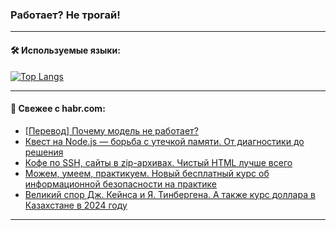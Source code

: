 ### Работает? Не трогай!

---
<!--
#### 🛠️ Technical stack:

![Java](https://img.shields.io/badge/Java-informational?logo=Oracle&style=flat&logoColor=white&color=FF4500)
![Kotlin](https://img.shields.io/badge/Kotlin-informational?logo=Kotlin&style=flat&logoColor=white&color=774D97)
![TS](https://img.shields.io/badge/TypeScript-informational?logo=typeScript&style=flat&logoColor=black&color=017acc)
![Python](https://img.shields.io/badge/Python-informational?logo=Python&style=flat&logoColor=black&color=ffdd54) <br>
![Spring](https://img.shields.io/badge/Spring-informational?logo=Spring&style=flat&logoColor=white&color=6DB33F) 
![SpringBoot](https://img.shields.io/badge/SpringBoot-informational?logo=SpringBoot&style=flat&logoColor=white&color=6DB33F)
![Nest](https://img.shields.io/badge/NestJS-informational?logo=NestJS&style=flat&logoColor=white&color=E0234E) 
![NodeJS](https://img.shields.io/badge/NodeJS-informational?logo=node.js&style=flat&logoColor=white&color=70A760)<br>
![PostgreSQL](https://img.shields.io/badge/PostgreSQL-informational?logo=PostgreSQL&style=flat&logoColor=white&color=DAA520)
![MongoDB](https://img.shields.io/badge/MongoDB-informational?logo=MongoDB&style=flat&logoColor=white&color=870000)
![Apache](https://img.shields.io/badge/Apache-informational?logo=apache&style=flat&logoColor=white&color=f74e28)

___ 
-->

#### 🛠️ Используемые языки:

[![Top Langs](https://github-readme-stats-u2qms2cxw-advtsettinggmailcoms-projects.vercel.app/api/top-langs/?username=zloylis&langs_count=10&hide_title=true&title_color=e6edf3&size_weight=0.5&count_weight=0.5&layout=compact&hide_progress=true&hide_border=true&theme=dracula)](https://github.com/zloylis)

<!---


####  :octocat:&nbsp;&nbsp; Статистика:

![GitHub stats](https://github-readme-stats-u2qms2cxw-advtsettinggmailcoms-projects.vercel.app/api?username=zloylis&show_icons=true&hide_border=true&theme=dracula&title_color=e6edf3&include_all_commits=true&count_private=true&hide_rank=false&hide_title=true&rank_icon=github)
-->
---

#### 💬 Свежее с habr.com:

<!-- BLOG-POST-LIST:START -->
- [[Перевод] Почему модель не работает?](https://habr.com/ru/companies/wunderfund/articles/823932/?utm_source=habrahabr&utm_medium=rss&utm_campaign=823932)
- [Квест на Node.js — борьба с утечкой памяти. От диагностики до решения](https://habr.com/ru/companies/simbirsoft/articles/823884/?utm_source=habrahabr&utm_medium=rss&utm_campaign=823884)
- [Кофе по SSH, сайты в zip-архивах. Чистый HTML лучше всего](https://habr.com/ru/companies/ruvds/articles/821443/?utm_source=habrahabr&utm_medium=rss&utm_campaign=821443)
- [Можем, умеем, практикуем. Новый бесплатный курс об информационной безопасности на практике](https://habr.com/ru/companies/selectel/articles/823910/?utm_source=habrahabr&utm_medium=rss&utm_campaign=823910)
- [Великий спор Дж. Кейнса и Я. Тинбергена. А также курс доллара в Казахстане в 2024 году](https://habr.com/ru/articles/823852/?utm_source=habrahabr&utm_medium=rss&utm_campaign=823852)
<!-- BLOG-POST-LIST:END -->

---
